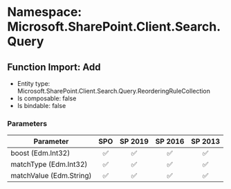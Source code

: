 # Namespace: Microsoft.SharePoint.Client.Search.Query

## Function Import: Add

- Entity type: Microsoft.SharePoint.Client.Search.Query.ReorderingRuleCollection
- Is composable: false
- Is bindable: false

### Parameters

Parameter | SPO | SP 2019 | SP 2016 | SP 2013
----------|:---:|:-------:|:-------:|:-------:
boost (Edm.Int32) | ✅ | ✅ | ✅ | ✅
matchType (Edm.Int32) | ✅ | ✅ | ✅ | ✅
matchValue (Edm.String) | ✅ | ✅ | ✅ | ✅